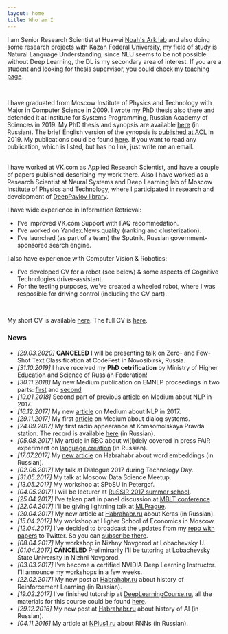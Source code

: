 ```yaml
---
layout: home
title: Who am I
---
```



I am Senior Research Scientist at Huawei [Noah's Ark lab](http://www.noahlab.com.hk/) and also doing some research projects with [Kazan Federal University](https://kpfu.ru/eng), my field of study is Natural Language Understanding, since NLU seems to be not possible without Deep Learning, the DL is my secondary area of interest. If you are a student and looking for thesis supervisor, you could check my [teaching page](./teaching.md).

<br />

I have graduated from Moscow Institute of Physics and Technology with Major in Computer Science in 2009. I wrote my PhD thesis also there and defended it at Institute for Systems Programming, Russian Academy of Sciences in 2019. My PhD thesis and synopsis are available [here](https://www.ispras.ru/dcouncil/docs/diss/2019/malyh/malyh.php) (in Russian). The brief English version of the synopsis is [published at ACL](https://www.aclweb.org/anthology/P19-2002/) in 2019.
My publications could be found [here](./publications.md). If you want to read any publication, which is listed, but has no link, just write me an email.

<br />
I have worked at VK.com as Applied Research Scientist, and have a couple of papers published describing my work there.
Also I have worked as a Research Scientist at Neural Systems and Deep Learning lab of Moscow Institute of Physics and Technology, where I participated in research and development of <a href="https://deeppavlov.ai">DeepPavlov library</a>.

I have wide experience in Information Retrieval:
- I've improved VK.com Support with FAQ recommedation.
- I've worked on Yandex.News quality (ranking and clusterization).
- I've launched (as part of a team) the Sputnik, Russian government-sponsored search engine.

I also have experience with Computer Vision & Robotics:
- I've developed CV for a robot (see below) & some aspects of Cognitive Technologies driver-assistant.
- For the testing purposes, we've created a wheeled robot, where I was resposible for driving control (including the CV part).

<br />

My short CV is available [here](resume/one-page-cv.pdf). The full CV is [here](https://www.dropbox.com/s/ce0d73trfwtfc7h/academic_CV2.pdf?dl=1).

### News 
- *[29.03.2020]* **CANCELED** I will be presenting talk on Zero- and Few-Shot Text Classification at CodeFest in Novosibirsk, Russia.
- *[31.10.2019]* I have received my **PhD cetrification** by Ministry of Higher Education and Science of Russian Federation!
- *[30.11.2018]* My new Medium publication on EMNLP proceedings in two parts: [first](https://medium.com/@madrugado/interesting-stuff-at-emnlp-part-i-4a79b5007eb1) and [second](https://medium.com/@madrugado/interesting-stuff-at-emnlp-part-ii-ce92ac928f16)
- *[19.01.2018]* Second part of previous [article](https://medium.com/@madrugado/advances-in-nlp-in-2017-part-ii-d8da391a3f01) on Medium about NLP in 2017.
- *[16.12.2017]* My new [article](https://medium.com/@madrugado/advances-in-nlp-in-2017-b00e927fcc57) on Medium about NLP in 2017.
- *[29.11.2017]* My first [article](https://medium.com/@madrugado/what-are-the-dialog-systems-or-something-about-eliza-9aefb551eaaa) on Medium about dialog systems.
- *[24.09.2017]* My first radio appearance at Komsomolskaya Pravda station. The record is available [here](https://www.kp.ru/radio/guest/827003/) (in Russian).
- *[05.08.2017]* My article in RBC about wi(l)dely covered in press FAIR experiment on [language creation](http://www.rbc.ru/opinions/technology_and_media/04/08/2017/598453329a7947214bab8e50) (in Russian).
- *[17.07.2017]* My [new article](https://habrahabr.ru/company/ods/blog/329410/
) on Habrahabr about word embeddings (in Russian).
- *[02.06.2017]* My talk at Dialogue 2017 during Technology Day.
- *[31.05.2017]* My talk at Moscow Data Science Meetup.
- *[13.05.2017]* My workshop at SPbSU in Petergof.
- *[04.05.2017]* I will be lecturer at [RuSSIR 2017 summer school](http://romip.ru/russir2017/). 
- *[25.04.2017]* I've taken part in panel discussion at [MBLT conference](https://mblt.ru).
- *[22.04.2017]* I'll be giving lightning talk at [MLPrague](http://mlprague.com).
- *[20.04.2017]* My new article at [Habrahabr.ru](https://habrahabr.ru/company/ods/blog/325432/) about Keras (in Russian).
- *[15.04.2017]* My workshop at Higher School of Economics in Moscow.
- *[12.04.2017]* I've decided to broadcast the updates from my [repo with papers](https://github.com/madrugado/deep-learning-nlp-rl-papers) to Twitter. So you can [subscribe there](https://twitter.com/madrugad0).
- *[08.04.2017]* My workshop in Nizhny Novgorod at Lobachevsky U.
- *[01.04.2017]* **CANCELED** Preliminarily I'll be tutoring at Lobachevsky State University in Nizhni Novgorod.
- *[03.03.2017]* I've become a certified NVIDIA Deep Learning Instructor. I'll announce my workshops in a few weeks.
- *[22.02.2017]* My new post at [Habrahabr.ru](https://habrahabr.ru/post/322404/) about history of Reinforcement Learning (in Russian).
- *[19.02.2017]* I've finished tutorship at [DeepLearningCourse.ru](http://DeepLearningCourse.ru), all the materials for this course could be found [here](https://github.com/DeepLearningCourse/DeepLearningCourse).
- *[29.12.2016]* My new post at [Habrahabr.ru](https://habrahabr.ru/company/mipt/blog/318758/) about history of AI (in Russian).
- *[04.11.2016]* My article at [NPlus1.ru](https://nplus1.ru/material/2016/11/04/recurrent-networks) about RNNs (in Russian).

